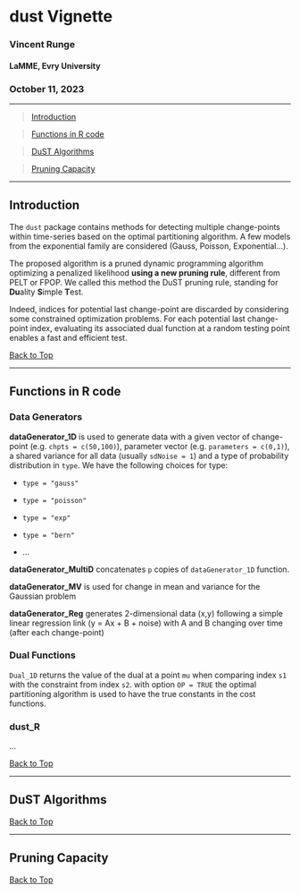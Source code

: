 <a id="top"></a>

# dust Vignette

### Vincent Runge
#### LaMME, Evry University
### October 11, 2023

___ 

> [Introduction](#intro)

> [Functions in R code](#Rcode)

> [DuST Algorithms](#dust)

> [Pruning Capacity](#pruning)


___ 

<a id="intro"></a>

## Introduction

The `dust` package contains methods for detecting multiple change-points within time-series based on the optimal partitioning algorithm. A few models from the exponential family are considered (Gauss, Poisson, Exponential...).

The proposed algorithm is a pruned dynamic programming algorithm optimizing a penalized likelihood **using a new pruning rule**, different from PELT or FPOP. We called this method the DuST pruning rule, standing for **Du**ality **S**imple **T**est.

Indeed, indices for potential last change-point are discarded by considering some constrained optimization problems. For each potential last change-point index, evaluating its associated dual function at a random testing point enables a fast and efficient test.

[Back to Top](#top)

___ 

<a id="Rcode"></a>

## Functions in R code

### Data Generators

**dataGenerator_1D** is used to generate data with a given vector of change-point (e.g. `chpts = c(50,100)`), parameter vector (e.g. `parameters = c(0,1)`), a shared variance for all data (usually `sdNoise = 1`) and a type of probability distribution in `type`. We have the following choices for type:

- `type = "gauss"`

- `type = "poisson"`

- `type = "exp"`

- `type = "bern"`

- ...

**dataGenerator_MultiD** concatenates `p` copies of `dataGenerator_1D` function.

**dataGenerator_MV** is used for change in mean and variance for the Gaussian problem


**dataGenerator_Reg** generates 2-dimensional data (x,y) following a simple linear regression link (y = Ax + B + noise) with A and B changing over time (after each change-point)



### Dual Functions

`Dual_1D` returns the value of the dual at a point `mu` when comparing index `s1` with the constraint from index `s2`. with option `OP = TRUE` the optimal partitioning algorithm is used to have the true constants in the cost functions.


### dust_R

...






[Back to Top](#top)

___ 

<a id="dust"></a>

## DuST Algorithms



[Back to Top](#top)


<a id="pruning"></a>

___ 

## Pruning Capacity


[Back to Top](#top)

